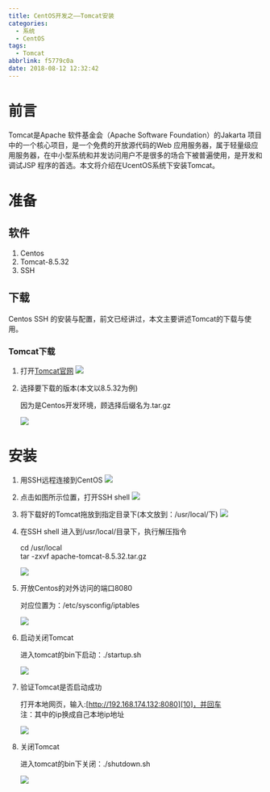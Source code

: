 ```yaml
---
title: CentOS开发之——Tomcat安装
categories:
  - 系统
  - CentOS
tags:
  - Tomcat
abbrlink: f5779c0a
date: 2018-08-12 12:32:42
---
```

# 前言
Tomcat是Apache 软件基金会（Apache Software Foundation）的Jakarta 项目中的一个核心项目，是一个免费的开放源代码的Web 应用服务器，属于轻量级应用服务器，在中小型系统和并发访问用户不是很多的场合下被普遍使用，是开发和调试JSP 程序的首选。本文将介绍在UcentOS系统下安装Tomcat。  


<!--more-->

# 准备
## 软件
1. Centos
2. Tomcat-8.5.32
3. SSH

## 下载
Centos SSH 的安装与配置，前文已经讲过，本文主要讲述Tomcat的下载与使用。    

### Tomcat下载
1. 打开[Tomcat官网][1]
	![][2] 
2. 选择要下载的版本(本文以8.5.32为例)

	因为是Centos开发环境，顾选择后缀名为.tar.gz

	![][3]  

# 安装
1. 用SSH远程连接到CentOS 
	![][4]
2. 点击如图所示位置，打开SSH shell
	![][5]  
3. 将下载好的Tomcat拖放到指定目录下(本文放到：/usr/local/下)
	![][6] 
4. 在SSH shell 进入到/usr/local/目录下，执行解压指令
	
	cd /usr/local      
	tar -zxvf apache-tomcat-8.5.32.tar.gz 	  

	![][7]  
5. 开放Centos的对外访问的端口8080

	对应位置为：/etc/sysconfig/iptables    

	![][8]
6. 启动关闭Tomcat
	
	进入tomcat的bin下启动：./startup.sh	

	![][9]
7. 验证Tomcat是否启动成功
	
	打开本地网页，输入:[http://192.168.174.132:8080][10]，并回车         
	注：其中的ip换成自己本地ip地址

	![][11]
8. 关闭Tomcat

	进入tomcat的bin下关闭：./shutdown.sh  
 
	![][12]



[1]: https://tomcat.apache.org/
[2]: https://cdn.jsdelivr.net/gh/PGzxc/CDN/blog-image/tomcat-guanfang.png
[3]: https://cdn.jsdelivr.net/gh/PGzxc/CDN/blog-image/tomcat-download.png
[4]: https://cdn.jsdelivr.net/gh/PGzxc/CDN/blog-image/tomcat-remote-conn.png
[5]: https://cdn.jsdelivr.net/gh/PGzxc/CDN/blog-image/tomcat-ssh-shell.png
[6]: https://cdn.jsdelivr.net/gh/PGzxc/CDN/blog-image/tomcat-download-move.png
[7]: https://cdn.jsdelivr.net/gh/PGzxc/CDN/blog-image/tomcat-unzip-tar.png
[8]: https://cdn.jsdelivr.net/gh/PGzxc/CDN/blog-image/tomcat-open-8080.png
[9]: https://cdn.jsdelivr.net/gh/PGzxc/CDN/blog-image/tomcat-startup.png
[10]: http://192.168.174.132:8080
[11]: https://cdn.jsdelivr.net/gh/PGzxc/CDN/blog-image/tomcat-internet-open.png
[12]: https://cdn.jsdelivr.net/gh/PGzxc/CDN/blog-image/tomcat-shutdown.png


